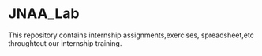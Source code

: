 # JNAA_Lab
This repository contains internship assignments,exercises, spreadsheet,etc throughtout our internship training.
